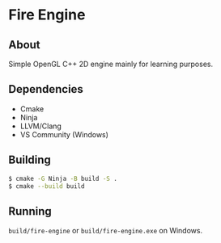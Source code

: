 # Fire Engine
## About
Simple OpenGL C++ 2D engine mainly for learning purposes. 
## Dependencies
- Cmake
- Ninja
- LLVM/Clang
- VS Community (Windows)
## Building
```sh
$ cmake -G Ninja -B build -S .
$ cmake --build build
```
## Running
`build/fire-engine` or `build/fire-engine.exe` on Windows.